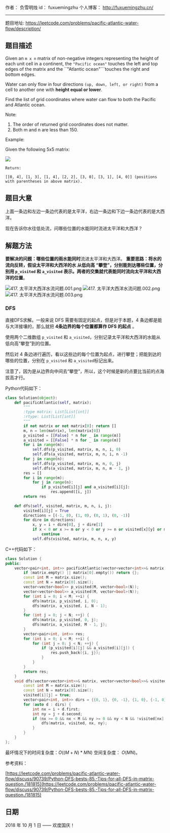 作者： 		负雪明烛 
id：				fuxuemingzhu
个人博客：	http://fuxuemingzhu.cn/

---

题目地址: https://leetcode.com/problems/pacific-atlantic-water-flow/description/

## 题目描述

Given an ``m x n`` matrix of non-negative integers representing the height of each unit cell in a continent, the ``"Pacific ocean"`` touches the left and top edges of the matrix and the ``"Atlantic ocean"```touches the right and bottom edges.

Water can only flow in four directions ``(up, down, left, or right)`` from a cell to another one with **height equal or lower**.

Find the list of grid coordinates where water can flow to both the Pacific and Atlantic ocean.

Note:

1. The order of returned grid coordinates does not matter.
1. Both m and n are less than 150.

Example:



Given the following 5x5 matrix:

![](https://picture-bed-1251805293.file.myqcloud.com/waterflow-grid.jpg)

    Return:
    
    [[0, 4], [1, 3], [1, 4], [2, 2], [3, 0], [3, 1], [4, 0]] (positions with parentheses in above matrix).

## 题目大意

上面一条边和左边一条边代表的是太平洋，右边一条边和下边一条边代表的是大西洋。

现在告诉你水往低处流，问哪些位置的水能同时流进太平洋和大西洋？

## 解题方法

**要解决的问题：**哪些位置的雨水能**同时**流进太平洋和大西洋。
**重要思路：将水的流向反转，假设太平洋和大西洋的水 从低向高 “攀登”，分别能到达哪些位置，**分别用 `p_visited` 和 `a_visited` 表示。两者的交集就代表能同时流向太平洋和大西洋的**位置**。

![417. 太平洋大西洋水流问题.001.png](https://picture-bed-1251805293.file.myqcloud.com/1651022415-AFSOKS-417.%20%E5%A4%AA%E5%B9%B3%E6%B4%8B%E5%A4%A7%E8%A5%BF%E6%B4%8B%E6%B0%B4%E6%B5%81%E9%97%AE%E9%A2%98.001.png)
![417. 太平洋大西洋水流问题.002.png](https://picture-bed-1251805293.file.myqcloud.com/1651022415-BsmiiE-417.%20%E5%A4%AA%E5%B9%B3%E6%B4%8B%E5%A4%A7%E8%A5%BF%E6%B4%8B%E6%B0%B4%E6%B5%81%E9%97%AE%E9%A2%98.002.png)
![417. 太平洋大西洋水流问题.003.png](https://picture-bed-1251805293.file.myqcloud.com/1651022415-qkutMY-417.%20%E5%A4%AA%E5%B9%B3%E6%B4%8B%E5%A4%A7%E8%A5%BF%E6%B4%8B%E6%B0%B4%E6%B5%81%E9%97%AE%E9%A2%98.003.png)



### DFS

直接DFS求解。一般来说 DFS 需要有固定的起点，但是对于本题，4 条边都是能与大洋接壤的，那么就把 **4条边界的每个位置都算作 DFS 的起点** 。

使用两个二维数组 `p_visited` 和 `a_visited`，分别记录太平洋和大西洋的水能从低向高“攀登”到的位置。

然后对 4 条边进行遍历，看以这些边的每个位置为起点，进行攀登；把能到达的哪些的位置，分别在 `p_visited` 和 `a_visited`标记出来。

注意了，因为是从边界向中间去“攀登”，所以，这个时候是新的点要比当前的点海拔高才行。

Python代码如下：

```python
class Solution(object):
    def pacificAtlantic(self, matrix):
        """
        :type matrix: List[List[int]]
        :rtype: List[List[int]]
        """
        if not matrix or not matrix[0]: return []
        m, n = len(matrix), len(matrix[0])
        p_visited = [[False] * n for _ in range(m)]
        a_visited = [[False] * n for _ in range(m)]
        for i in range(m):
            self.dfs(p_visited, matrix, m, n, i, 0)
            self.dfs(a_visited, matrix, m, n, i, n -1)
        for j in range(n):
            self.dfs(p_visited, matrix, m, n, 0, j)
            self.dfs(a_visited, matrix, m, n, m - 1, j)
        res = []
        for i in range(m):
            for j in range(n):
                if p_visited[i][j] and a_visited[i][j]:
                    res.append([i, j])
        return res
        
    def dfs(self, visited, matrix, m, n, i, j):
        visited[i][j] = True
        directions = [(-1, 0), (1, 0), (0, 1), (0, -1)]
        for dire in directions:
            x, y = i + dire[0], j + dire[1]
            if x < 0 or x >= m or y < 0 or y >= n or visited[x][y] or matrix[x][y] < matrix[i][j]:
                continue
            self.dfs(visited, matrix, m, n, x, y)
```

C++代码如下：

```cpp
class Solution {
public:
    vector<pair<int, int>> pacificAtlantic(vector<vector<int>>& matrix) {
        if (matrix.empty() || matrix[0].empty()) return {};
        const int M = matrix.size();
        const int N = matrix[0].size();
        vector<vector<bool>> p_visited(M, vector<bool>(N));
        vector<vector<bool>> a_visited(M, vector<bool>(N));
        for (int i = 0; i < M; ++i) {
            dfs(matrix, p_visited, i, 0);
            dfs(matrix, a_visited, i, N - 1);
        }
        for (int j = 0; j < N; ++j) {
            dfs(matrix, p_visited, 0, j);
            dfs(matrix, a_visited, M - 1, j);
        }
        vector<pair<int, int>> res;
        for (int i = 0; i < M; ++i) {
            for (int j = 0; j < N; ++j) {
                if (p_visited[i][j] && a_visited[i][j]) {
                    res.push_back({i, j});
                }
            }
        }
        return res;
    }
    void dfs(vector<vector<int>>& matrix, vector<vector<bool>>& visited, int i, int j) {
        const int M = matrix.size();
        const int N = matrix[0].size();
        visited[i][j] = true;
        vector<pair<int, int>> dirs = {{0, 1}, {0, -1}, {1, 0}, {-1, 0}};
        for (auto d : dirs) {
            int nx = i + d.first;
            int ny = j + d.second;
            if (nx >= 0 && nx < M && ny >= 0 && ny < N && !visited[nx][ny] && matrix[nx][ny] >= matrix[i][j]) {
                dfs(matrix, visited, nx, ny);
            }
        }
    }
};
```

最坏情况下的时间复杂度：$O((M+N)*MN)$
空间复杂度： $O(MN)$。

参考资料：

[https://leetcode.com/problems/pacific-atlantic-water-flow/discuss/90739/Python-DFS-bests-85.-Tips-for-all-DFS-in-matrix-question./181815](https://leetcode.com/problems/pacific-atlantic-water-flow/discuss/90739/Python-DFS-bests-85.-Tips-for-all-DFS-in-matrix-question./181815)

## 日期

2018 年 10 月 1 日 —— 欢度国庆！
